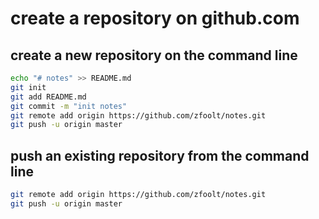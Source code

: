 # create a repository on github.com

## create a new repository on the command line
```sh
echo "# notes" >> README.md
git init
git add README.md
git commit -m "init notes"
git remote add origin https://github.com/zfoolt/notes.git
git push -u origin master
```

## push an existing repository from the command line
```sh
git remote add origin https://github.com/zfoolt/notes.git
git push -u origin master
```
